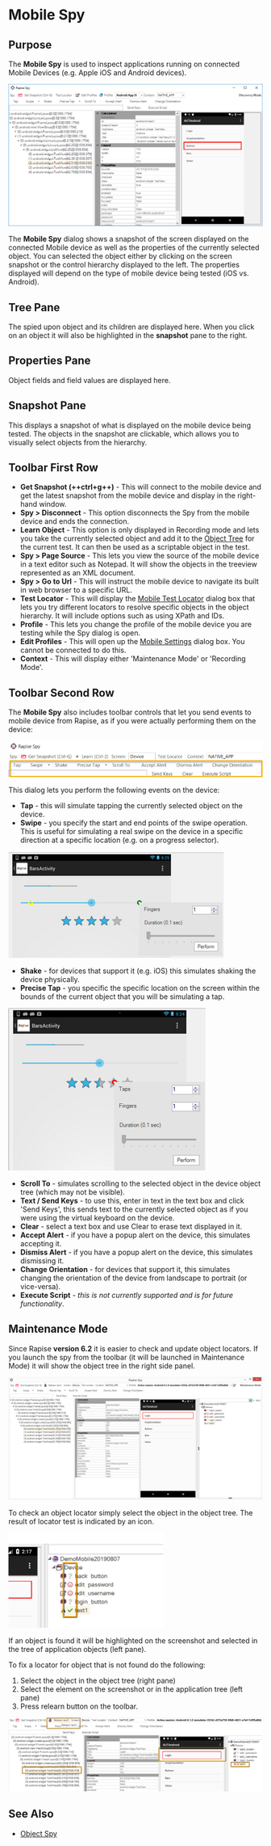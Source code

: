 # Mobile Spy

## Purpose

The **Mobile Spy** is used to inspect applications running on connected Mobile Devices (e.g. Apple iOS and Android devices).

![spy\_dialog\_mobile\_android](./img/tutorial_mobile_testing14.png )

The **Mobile Spy** dialog shows a snapshot of the screen displayed on the connected Mobile device as well as the properties of the currently selected object. You can selected the object either by clicking on the screen snapshot or the control hierarchy displayed to the left. The properties displayed will depend on the type of mobile device being tested (iOS vs. Android).

## Tree Pane

The spied upon object and its children are displayed here. When you click on an object it will also be highlighted in the **snapshot**
pane to the right.

## Properties Pane

Object fields and field values are displayed here.

## Snapshot Pane

This displays a snapshot of what is displayed on the mobile device  being tested. The objects in the snapshot are clickable, which allows
you to visually select objects from the hierarchy.

## Toolbar First Row

- **Get Snapshot (++ctrl+g++)** - This will connect to the mobile device and get the latest snapshot from the mobile device and display in the right-hand window.
- **Spy > Disconnect** - This option disconnects the Spy from the mobile device and ends the connection.
- **Learn Object** - This option is only displayed in Recording mode and lets you take the currently selected object and add it to the [Object Tree](object_tree.md) for the current test. It can then be used as a scriptable object in the test.
- **Spy > Page Source** - This lets you view the source of the mobile device in a text editor such as Notepad. It will show the objects in the treeview represented as an XML document.
- **Spy > Go to Url** - This will instruct the mobile device to navigate its built in web browser to a specific URL.
- **Test Locator** - This will display the [Mobile Test Locator](mobile_test_locator_dialog.md) dialog box that lets you try different locators to resolve specific objects in the object hierarchy. It will include options such as using XPath and IDs.
- **Profile** - This lets you change the profile of the mobile device you are testing while the Spy dialog is open.
- **Edit Profiles** - This will open up the [Mobile Settings](mobile_settings_dialog.md) dialog box. You cannot be connected to do this.
- **Context** - This will display either 'Maintenance Mode' or 'Recording Mode'.

## Toolbar Second Row

The **Mobile Spy** also includes toolbar controls that let you send events to mobile device from Rapise, as if you were actually performing them on the device:

![ribbon\_mobile\_spy\_events](./img/tutorial_mobile_testing15.png)

This dialog lets you perform the following events on the device:

- **Tap** - this will simulate tapping the currently selected object on the device.
- **Swipe** - you specify the start and end points of the swipe operation. This is useful for simulating a real swipe on the device in a specific direction at a specific location (e.g. on a progress selector).

 ![spy\_dialog\_mobile\_events\_swipe](./img/object_spy_mobile3.png)

- **Shake** - for devices that support it (e.g. iOS) this simulates shaking the device physically.
- **Precise Tap** - you specific the specific location on the screen within the bounds of the current object that you will be simulating a tap. 

![spy_dialog_mobile_events_precise_tap](./img/object_spy_mobile4.png)

- **Scroll To** - simulates scrolling to the selected object in the device object tree (which may not be visible).
- **Text / Send Keys** - to use this, enter in text in the text box and click 'Send Keys', this sends text to the currently selected object as if you were using the virtual keyboard on the device.
- **Clear** - select a text box and use Clear to erase text displayed in it.
- **Accept Alert** - if you have a popup alert on the device, this simulates accepting it.
- **Dismiss Alert** - if you have a popup alert on the device, this simulates dismissing it.
- **Change Orientation** - for devices that support it, this simulates changing the orientation of the device from landscape to portrait (or vice-versa).
- **Execute Script** - *this is not currently supported and is for future functionality*.

## Maintenance Mode

Since Rapise **version 6.2** it is easier to check and update object locators. If you launch the spy from the toolbar (it will be launched in Maintenance Mode) it will show the object tree in the right side panel.

![Mobile Spy Maintenance Mode](./img/mobile_spy_maintenance.png)

To check an object locator simply select the object in the object tree. The result of locator test is indicated by an icon.

<img src="/Guide/img/mobile_spy_object_tree_icons.png" width="307" />

If an object is found it will be highlighted on the screenshot and selected in the tree of application objects (left pane).

To fix a locator for object that is not found do the following:

1. Select the object in the object tree (right pane)
2. Select the element on the screenshot or in the application tree (left pane)
3. Press relearn button on the toolbar.

![Mobile Spy Relearn](./img/mobile_spy_relearn.png)

## See Also

- [Object Spy](object_spy.md)